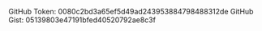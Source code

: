 GitHub Token: 0080c2bd3a65ef5d49ad243953884798488312de
GitHub Gist: 05139803e47191bfed40520792ae8c3f
